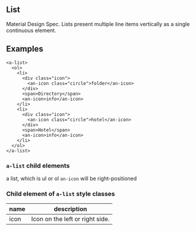 <a name="List"></a>

## List
Material Design Spec.
Lists present multiple line items vertically as a single continuous element.

## Examples
```
<a-list>
  <ol>
    <li>
      <div class="icon">
        <an-icon class="circle">folder</an-icon>
      </div>
      <span>Directory</span>
      <an-icon>info</an-icon>
    </li>
    <li>
      <div class="icon">
        <an-icon class="circle">hotel</an-icon>
      </div>
      <span>Hotel</span>
      <an-icon>info</an-icon>
    </li>
  </ol>
</a-list>
```

### `a-list` child elements
 a list, which is ul or ol
 `an-icon` will be right-positioned

### Child element of `a-list` style classes
 |name|description|
 |---|---|
 |icon| Icon on the left or right side. 

```

